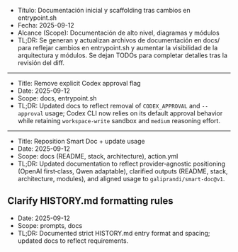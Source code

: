 - Título: Documentación inicial y scaffolding tras cambios en entrypoint.sh
- Fecha: 2025-09-12
- Alcance (Scope): Documentación de alto nivel, diagramas y módulos
- TL;DR: Se generan y actualizan archivos de documentación en docs/ para reflejar cambios en entrypoint.sh y aumentar la visibilidad de la arquitectura y módulos. Se dejan TODOs para completar detalles tras la revisión del diff.
---
- Title: Remove explicit Codex approval flag
- Date: 2025-09-12
- Scope: docs, entrypoint.sh
- TL;DR: Updated docs to reflect removal of `CODEX_APPROVAL` and `--approval` usage; Codex CLI now relies on its default approval behavior while retaining `workspace-write` sandbox and `medium` reasoning effort.
---
- Title: Reposition Smart Doc + update usage
- Date: 2025-09-12
- Scope: docs (README, stack, architecture), action.yml
- TL;DR: Updated documentation to reflect provider‑agnostic positioning (OpenAI first‑class, Qwen adaptable), clarified outputs (README, stack, architecture, modules), and aligned usage to `galiprandi/smart-doc@v1`.

## Clarify HISTORY.md formatting rules
- Date: 2025-09-12
- Scope: prompts, docs
- TL;DR: Documented strict HISTORY.md entry format and spacing; updated docs to reflect requirements.
